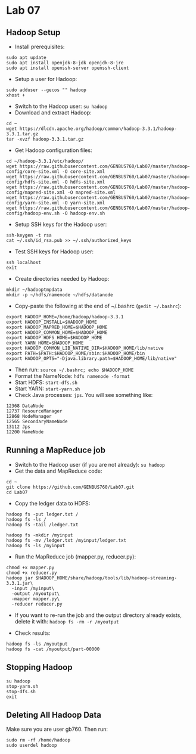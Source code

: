 # Lab 07

## Hadoop Setup

   * Install prerequisites:

```
sudo apt update
sudo apt install openjdk-8-jdk openjdk-8-jre
sudo apt install openssh-server openssh-client
```
   * Setup a user for Hadoop:

```
sudo adduser --gecos "" hadoop
xhost +
```
   
   * Switch to the Hadoop user: `su hadoop`
   * Download and extract Hadoop:

```
cd ~
wget https://dlcdn.apache.org/hadoop/common/hadoop-3.3.1/hadoop-3.3.1.tar.gz
tar -xvzf hadoop-3.3.1.tar.gz
```

   * Get Hadoop configuration files:

```
cd ~/hadoop-3.3.1/etc/hadoop/
wget https://raw.githubusercontent.com/GENBUS760/Lab07/master/hadoop-config/core-site.xml -O core-site.xml
wget https://raw.githubusercontent.com/GENBUS760/Lab07/master/hadoop-config/hdfs-site.xml -O hdfs-site.xml
wget https://raw.githubusercontent.com/GENBUS760/Lab07/master/hadoop-config/mapred-site.xml -O mapred-site.xml
wget https://raw.githubusercontent.com/GENBUS760/Lab07/master/hadoop-config/yarn-site.xml -O yarn-site.xml
wget https://raw.githubusercontent.com/GENBUS760/Lab07/master/hadoop-config/hadoop-env.sh -O hadoop-env.sh
```

   * Setup SSH keys for the Hadoop user:

```
ssh-keygen -t rsa
cat ~/.ssh/id_rsa.pub >> ~/.ssh/authorized_keys
```

   * Test SSH keys for Hadoop user:

```
ssh localhost
exit
```

   * Create directories needed by Hadoop:

```
mkdir ~/hadooptmpdata
mkdir -p ~/hdfs/namenode ~/hdfs/datanode
```

   * Copy-paste the following at the end of ~/.bashrc (`gedit ~/.bashrc`):

```
export HADOOP_HOME=/home/hadoop/hadoop-3.3.1
export HADOOP_INSTALL=$HADOOP_HOME
export HADOOP_MAPRED_HOME=$HADOOP_HOME
export HADOOP_COMMON_HOME=$HADOOP_HOME
export HADOOP_HDFS_HOME=$HADOOP_HOME
export YARN_HOME=$HADOOP_HOME
export HADOOP_COMMON_LIB_NATIVE_DIR=$HADOOP_HOME/lib/native
export PATH=$PATH:$HADOOP_HOME/sbin:$HADOOP_HOME/bin
export HADOOP_OPTS="-Djava.library.path=$HADOOP_HOME/lib/native"
```

   * Then run: `source ~/.bashrc; echo $HADOOP_HOME`
   * Format the NameNode: `hdfs namenode -format`
   * Start HDFS: `start-dfs.sh`
   * Start YARN: `start-yarn.sh`
   * Check Java processes: `jps`. You will see something like:

```
12368 DataNode
12737 ResourceManager
12868 NodeManager
12565 SecondaryNameNode
13112 Jps
12200 NameNode
```

## Running a MapReduce job

   * Switch to the Hadoop user (if you are not already): `su hadoop`
   * Get the data and MapReduce code:

```
cd ~
git clone https://github.com/GENBUS760/Lab07.git 
cd Lab07 
```

   * Copy the ledger data to HDFS:

```
hadoop fs -put ledger.txt /
hadoop fs -ls /
hadoop fs -tail /ledger.txt

hadoop fs -mkdir /myinput
hadoop fs -mv /ledger.txt /myinput/ledger.txt
hadoop fs -ls /myinput
```

   * Run the MapReduce job (mapper.py, reducer.py):

```
chmod +x mapper.py
chmod +x reducer.py
hadoop jar $HADOOP_HOME/share/hadoop/tools/lib/hadoop-streaming-3.3.1.jar\
  -input /myinput\
  -output /myoutput\
  -mapper mapper.py\
  -reducer reducer.py 
```

   * If you want to re-run the job and the output directory already exists, delete it with: `hadoop fs -rm -r /myoutput`

   * Check results:

```
hadoop fs -ls /myoutput
hadoop fs -cat /myoutput/part-00000
```

## Stopping Hadoop

```
su hadoop
stop-yarn.sh
stop-dfs.sh
exit
```

## Deleting All Hadoop Data

Make sure you are user gb760. Then run:

```
sudo rm -rf /home/hadoop
sudo userdel hadoop
```
